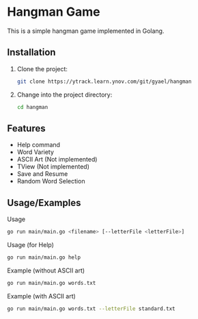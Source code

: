 
#  Hangman Game

This is a simple hangman game implemented in Golang.


## Installation

1. Clone the project:

    ```bash
    git clone https://ytrack.learn.ynov.com/git/gyael/hangman
    ```

2. Change into the project directory:

    ```bash
    cd hangman    
    ```
## Features

- Help command
- Word Variety
- ASCII Art (Not implemented)
- TView (Not implemented)
- Save and Resume
- Random Word Selection

## Usage/Examples

Usage
```bash
go run main/main.go <filename> [--letterFile <letterFile>]
```

Usage (for Help)
``` bash
go run main/main.go help
```

Example (without ASCII art)
```bash
go run main/main.go words.txt
```

Example (with ASCII art)
```bash
go run main/main.go words.txt --letterFile standard.txt
```


